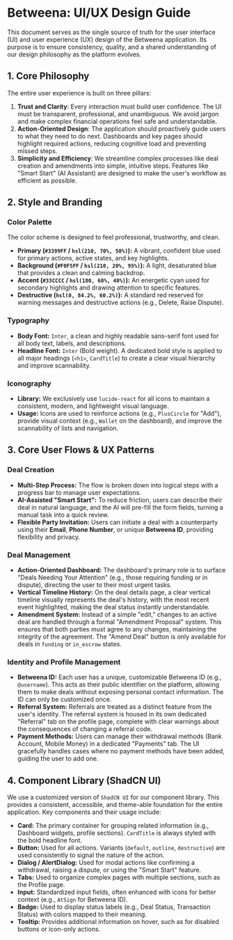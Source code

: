# Betweena: UI/UX Design Guide

This document serves as the single source of truth for the user interface (UI) and user experience (UX) design of the Betweena application. Its purpose is to ensure consistency, quality, and a shared understanding of our design philosophy as the platform evolves.

## 1. Core Philosophy

The entire user experience is built on three pillars:

1.  **Trust and Clarity**: Every interaction must build user confidence. The UI must be transparent, professional, and unambiguous. We avoid jargon and make complex financial operations feel safe and understandable.
2.  **Action-Oriented Design**: The application should proactively guide users to what they need to do next. Dashboards and key pages should highlight required actions, reducing cognitive load and preventing missed steps.
3.  **Simplicity and Efficiency**: We streamline complex processes like deal creation and amendments into simple, intuitive steps. Features like "Smart Start" (AI Assistant) are designed to make the user's workflow as efficient as possible.

## 2. Style and Branding

### Color Palette

The color scheme is designed to feel professional, trustworthy, and clean.

-   **Primary (`#3399FF` / `hsl(210, 70%, 50%)`):** A vibrant, confident blue used for primary actions, active states, and key highlights.
-   **Background (`#F0F5FF` / `hsl(210, 20%, 95%)`):** A light, desaturated blue that provides a clean and calming backdrop.
-   **Accent (`#33CCCC` / `hsl(180, 60%, 40%)`):** An energetic cyan used for secondary highlights and drawing attention to specific features.
-   **Destructive (`hsl(0, 84.2%, 60.2%)`):** A standard red reserved for warning messages and destructive actions (e.g., Delete, Raise Dispute).

### Typography

-   **Body Font:** `Inter`, a clean and highly readable sans-serif font used for all body text, labels, and descriptions.
-   **Headline Font:** `Inter` (Bold weight). A dedicated bold style is applied to all major headings (`<h1>`, `CardTitle`) to create a clear visual hierarchy and improve scannability.

### Iconography

-   **Library:** We exclusively use `lucide-react` for all icons to maintain a consistent, modern, and lightweight visual language.
-   **Usage:** Icons are used to reinforce actions (e.g., `PlusCircle` for "Add"), provide visual context (e.g., `Wallet` on the dashboard), and improve the scannability of lists and navigation.

## 3. Core User Flows & UX Patterns

### Deal Creation

-   **Multi-Step Process:** The flow is broken down into logical steps with a progress bar to manage user expectations.
-   **AI-Assisted "Smart Start":** To reduce friction, users can describe their deal in natural language, and the AI will pre-fill the form fields, turning a manual task into a quick review.
-   **Flexible Party Invitation:** Users can initiate a deal with a counterparty using their **Email**, **Phone Number**, or unique **Betweena ID**, providing flexibility and privacy.

### Deal Management

-   **Action-Oriented Dashboard:** The dashboard's primary role is to surface "Deals Needing Your Attention" (e.g., those requiring funding or in dispute), directing the user to their most urgent tasks.
-   **Vertical Timeline History:** On the deal details page, a clear vertical timeline visually represents the deal's history, with the most recent event highlighted, making the deal status instantly understandable.
-   **Amendment System:** Instead of a simple "edit," changes to an active deal are handled through a formal "Amendment Proposal" system. This ensures that both parties must agree to any changes, maintaining the integrity of the agreement. The "Amend Deal" button is only available for deals in `funding` or `in_escrow` states.

### Identity and Profile Management

-   **Betweena ID:** Each user has a unique, customizable Betweena ID (e.g., `@username`). This acts as their public identifier on the platform, allowing them to make deals without exposing personal contact information. The ID can only be customized once.
-   **Referral System:** Referrals are treated as a distinct feature from the user's identity. The referral system is housed in its own dedicated "Referral" tab on the profile page, complete with clear warnings about the consequences of changing a referral code.
-   **Payment Methods:** Users can manage their withdrawal methods (Bank Account, Mobile Money) in a dedicated "Payments" tab. The UI gracefully handles cases where no payment methods have been added, guiding the user to add one.

## 4. Component Library (ShadCN UI)

We use a customized version of `ShadCN UI` for our component library. This provides a consistent, accessible, and theme-able foundation for the entire application. Key components and their usage include:

-   **Card:** The primary container for grouping related information (e.g., Dashboard widgets, profile sections). `CardTitle` is always styled with the bold headline font.
-   **Button:** Used for all actions. Variants (`default`, `outline`, `destructive`) are used consistently to signal the nature of the action.
-   **Dialog / AlertDialog:** Used for modal actions like confirming a withdrawal, raising a dispute, or using the "Smart Start" feature.
-   **Tabs:** Used to organize complex pages with multiple sections, such as the Profile page.
-   **Input:** Standardized input fields, often enhanced with icons for better context (e.g., `AtSign` for Betweena ID).
-   **Badge:** Used to display status labels (e.g., Deal Status, Transaction Status) with colors mapped to their meaning.
-   **Tooltip:** Provides additional information on hover, such as for disabled buttons or icon-only actions.

